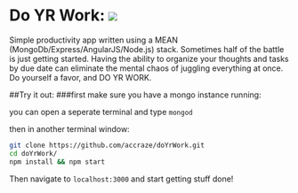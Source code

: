 Do YR Work: <img src="https://travis-ci.org/accraze/doYrWork.svg?branch=master"/>
===========================================================================================
Simple productivity app written using a MEAN (MongoDb/Express/AngularJS/Node.js) stack.
Sometimes half of the battle is just getting started. Having the ability to organize your
thoughts and tasks by due date can eliminate the mental chaos of juggling everything at once.
Do yourself a favor, and DO YR WORK.


##Try it out:
###first make sure you have a mongo instance running:

you can open a seperate terminal and type `mongod`

then in another terminal window:

```bash
git clone https://github.com/accraze/doYrWork.git
cd doYrWork/
npm install && npm start
```
Then navigate to `localhost:3000` and start getting stuff done!

